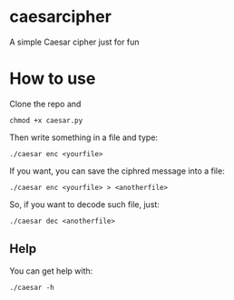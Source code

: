 # caesarcipher
A simple Caesar cipher just for fun

# How to use
Clone the repo and
```
chmod +x caesar.py
```
Then write something in a file and type:
```
./caesar enc <yourfile> 
```
If you want, you can save the ciphred message into a file:
```
./caesar enc <yourfile> > <anotherfile> 
```
So, if you want to decode such file, just:
```
./caesar dec <anotherfile> 
```
## Help
You can get help with:
```
./caesar -h
```
